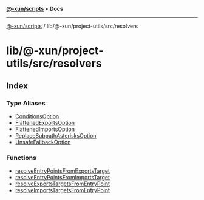 [**@-xun/scripts**](../../../../../README.md) • **Docs**

***

[@-xun/scripts](../../../../../README.md) / lib/@-xun/project-utils/src/resolvers

# lib/@-xun/project-utils/src/resolvers

## Index

### Type Aliases

- [ConditionsOption](type-aliases/ConditionsOption.md)
- [FlattenedExportsOption](type-aliases/FlattenedExportsOption.md)
- [FlattenedImportsOption](type-aliases/FlattenedImportsOption.md)
- [ReplaceSubpathAsterisksOption](type-aliases/ReplaceSubpathAsterisksOption.md)
- [UnsafeFallbackOption](type-aliases/UnsafeFallbackOption.md)

### Functions

- [resolveEntryPointsFromExportsTarget](functions/resolveEntryPointsFromExportsTarget.md)
- [resolveEntryPointsFromImportsTarget](functions/resolveEntryPointsFromImportsTarget.md)
- [resolveExportsTargetsFromEntryPoint](functions/resolveExportsTargetsFromEntryPoint.md)
- [resolveImportsTargetsFromEntryPoint](functions/resolveImportsTargetsFromEntryPoint.md)
